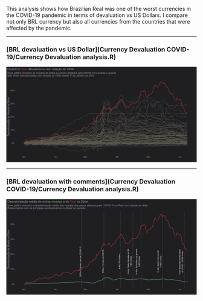 This analysis shows how Brazilian Real was one of the worst currencies in the COVID-19 pandemic in terms of devaluation vs US Dollars. I compare not only BRL currency but also all currencies from the countries that were affected by the pandemic.

_______
### [BRL devaluation vs US Dollar](Currency Devaluation COVID-19/Currency Devaluation analysis.R)

![Alt text](BRL_devaluation_ptbr.png?raw=true)

_______
### [BRL devaluation with comments](Currency Devaluation COVID-19/Currency Devaluation analysis.R)

![Alt text](BRL_devaluation_ptbr_events.png?raw=true)
